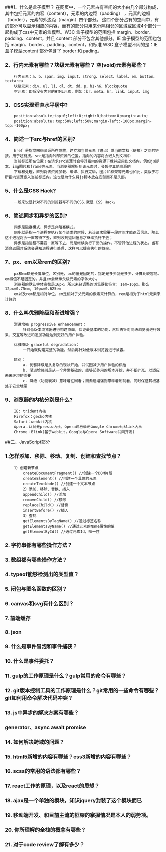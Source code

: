 
###1、什么是盒子模型？
    在网页中，一个元素占有空间的大小由几个部分构成，其中包括元素的内容（content），元素的内边距（padding）  ，元素的边框（border），元素的外边距（margin）四个部分。
    这四个部分占有的空间中，有的部分可以显示相应的内容，而有的部分只用来分隔相邻的区域或区域4个部分一起构成了css中元素的盒模型。W3C 盒子模型的范围包括 margin、border、
    padding、content，并且 content 部分不包含其他部分。IE 盒子模型的范围也包括 margin、border、padding、content，和标准 W3C 盒子模型不同的是：IE 盒子模型content 
    部分包含了 border 和 pading。

### 2、行内元素有哪些？块级元素有哪些？ 空(void)元素有那些？
        行内元素：a、b、span、img、input、strong、select、label、em、button、textarea
        块级元素：div、ul、li、dl、dt、dd、p、h1-h6、blockquote
        空元素：即系没有内容的HTML元素，例如：br、meta、hr、link、input、img


###     <p style="">3、CSS实现垂直水平居中?</p>
        position:absolute;top:0;left:0;right:0;bottom:0;margin:auto;
        position:absolute；top:50%;left:50%;margin-left:-100px;margin-top:-100px;

###    4、简述一下src与href的区别?
        href 是指向网络资源所在位置，建立和当前元素（锚点）或当前文档（链接）之间的链接，用于超链接。src是指向外部资源的位置，指向的内容将会嵌入到文档中
        当前标签所在位置；在请求src资源时会将其指向的资源下载并应用到文档内，例如js脚本，img图片和frame等元素。当浏览器解析到该元素时，会暂停其他资源的
        下载和处理，直到将该资源加载、编译、执行完毕，图片和框架等元素也如此，类似于将所指向资源嵌入当前标签内。这也是为什么将js脚本放在底部而不是头部。

###    5、什么是CSS Hack?
        一般来说是针对不同的浏览器写不同的CSS,就是 CSS Hack。

###    6、简述同步和异步的区别?
        同步是阻塞模式，异步是非阻塞模式。
        同步就是指一个进程在执行某个请求的时候，若该请求需要一段时间才能返回信息，那么这个进程将会一直等待下去，直到收到返回信息才继续执行下去；
        异步是指进程不需要一直等下去，而是继续执行下面的操作，不管其他进程的状态。当有消息返回时系统会通知进程进行处理，这样可以提高执行的效率。

###    7、px、em以及rem的区别?
        px和em都是长度单位，区别是，px的值是固定的，指定是多少就是多少，计算比较容易。em得值不是固定的，并且em会继承父级元素的字体大小。
        浏览器的默认字体高都是16px。所以未经调整的浏览器都符合: 1em=16px。那么12px=0.75em, 10px=0.625em
        em以及rem都是相对单位，em是相对于父元素的像素来计算的，rem是相对于html元素来计算的

###    8、什么叫优雅降级和渐进增强？
        渐进增强 progressive enhancement：
            针对低版本浏览器进行构建页面，保证最基本的功能，然后再针对高级浏览器进行效果、交互等改进和追加功能达到更好的用户体验。
        
        优雅降级 graceful degradation：
            一开始就构建完整的功能，然后再针对低版本浏览器进行兼容。
        
        区别：
            a. 优雅降级是从复杂的现状开始，并试图减少用户体验的供给
            b. 渐进增强则是从一个非常基础的，能够起作用的版本开始，并不断扩充，以适应未来环境的需要
            c. 降级（功能衰减）意味着往回看；而渐进增强则意味着朝前看，同时保证其根基处于安全地带

###    9、浏览器的内核分别是什么?
        IE: trident内核
        Firefox：gecko内核
        Safari：webkit内核
        Opera：以前是presto内核，Opera现已改用Google Chrome的Blink内核
        Chrome：Blink(基于webkit，Google与Opera Software共同开发)

##二、JavaScript部分
###    1.怎样添加、移除、移动、复制、创建和查找节点？
        1）创建新节点
            createDocumentFragment() //创建一个DOM片段
            createElement() //创建一个具体的元素
            createTextNode() //创建一个文本节点
            2）添加、移除、替换、插入
            appendChild() //添加
            removeChild() //移除
            replaceChild() //替换
            insertBefore() //插入
            3）查找
            getElementsByTagName() //通过标签名称
            getElementsByName() //通过元素的Name属性的值
            getElementById() //通过元素Id，唯一性
    
###     2. 字符串都有哪些操作方法？
###     3. 数组都有哪些操作方法？
###     4. typeof能够检测出的类型值？
###     5. 闭包与匿名函数的区别？
###     6. canvas和svg有什么区别？
###     7. 前端缓存
###     8. json
###     9. 什么是事件冒泡和事件捕获？
###     10. 什么是事件委托？
###     11. gulp的工作原理是什么？gulp常用的命令有哪些？
###     12. git版本控制工具的工作原理是什么？git常用的一些命令有哪些？git如何用命令解决代码冲突？
###     13. js中异步的解决方案有哪些？
###         generator、async await promise
###     14.  如何解决跨域的问题？
###     15. html5新增的内容有哪些？css3新增的内容有哪些？
###     16. scss的常用的语法都有哪些？
###     17. react工作的原理，以及react的思想？
###     18. ajax是一个单独的模块，知识jquery封装了这个模块而已
###     19. 移动端开发、和目前主流的框架的掌握情况是本人的弱势项。
###     20. 你所理解的全栈的概念有哪些？
###     21. 对于code review了解有多少？